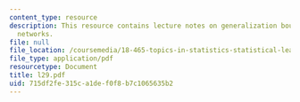 ```yaml
---
content_type: resource
description: This resource contains lecture notes on generalization bounds for neural
  networks.
file: null
file_location: /coursemedia/18-465-topics-in-statistics-statistical-learning-theory-spring-2007/715df2fe315ca1def0f8b7c1065635b2_l29.pdf
file_type: application/pdf
resourcetype: Document
title: l29.pdf
uid: 715df2fe-315c-a1de-f0f8-b7c1065635b2
---
```

